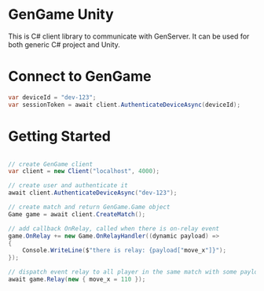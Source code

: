 # GenGame Unity

This is C# client library to communicate with GenServer. It can be used for both generic C# project and Unity.

# Connect to GenGame

```cs
var deviceId = "dev-123";
var sessionToken = await client.AuthenticateDeviceAsync(deviceId);
```

# Getting Started

```cs

// create GenGame client
var client = new Client("localhost", 4000);

// create user and authenticate it
await client.AuthenticateDeviceAsync("dev-123");

// create match and return GenGame.Game object
Game game = await client.CreateMatch();

// add callback OnRelay, called when there is on-relay event
game.OnRelay += new Game.OnRelayHandler((dynamic payload) =>
{
    Console.WriteLine($"there is relay: {payload["move_x"]}");
});

// dispatch event relay to all player in the same match with some payload
await game.Relay(new { move_x = 110 });
```
